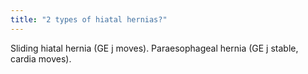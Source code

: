```yaml
---
title: "2 types of hiatal hernias?"
---
```

Sliding hiatal hernia (GE j moves). Paraesophageal hernia (GE j stable, cardia moves).

